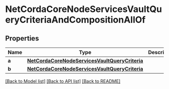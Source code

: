 # NetCordaCoreNodeServicesVaultQueryCriteriaAndCompositionAllOf

## Properties
Name | Type | Description | Notes
------------ | ------------- | ------------- | -------------
**a** | [**NetCordaCoreNodeServicesVaultQueryCriteria**](NetCordaCoreNodeServicesVaultQueryCriteria.md) |  | [optional] 
**b** | [**NetCordaCoreNodeServicesVaultQueryCriteria**](NetCordaCoreNodeServicesVaultQueryCriteria.md) |  | [optional] 

[[Back to Model list]](../README.md#documentation-for-models) [[Back to API list]](../README.md#documentation-for-api-endpoints) [[Back to README]](../README.md)


